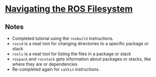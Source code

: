 # [Navigating the ROS Filesystem](http://wiki.ros.org/ROS/Tutorials/NavigatingTheFilesystem)

## Notes

- Completed tutorial using the `rosbuild` instructions.
- `roscd` is a neat tool for changing directories to a specific package or stack
- `rosls` is a neat tool for listing the files in a package or stack
- `rospack` and `rosstack` gets information about packages or stacks, like where they are or dependencies
- Re-completed again for `catkin` instructions.

